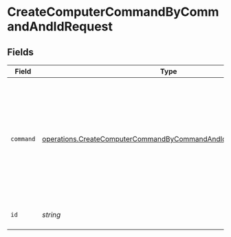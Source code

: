 # CreateComputerCommandByCommandAndIdRequest


## Fields

| Field                                                                                                                                                                                                                                                  | Type                                                                                                                                                                                                                                                   | Required                                                                                                                                                                                                                                               | Description                                                                                                                                                                                                                                            |
| ------------------------------------------------------------------------------------------------------------------------------------------------------------------------------------------------------------------------------------------------------ | ------------------------------------------------------------------------------------------------------------------------------------------------------------------------------------------------------------------------------------------------------ | ------------------------------------------------------------------------------------------------------------------------------------------------------------------------------------------------------------------------------------------------------ | ------------------------------------------------------------------------------------------------------------------------------------------------------------------------------------------------------------------------------------------------------ |
| `command`                                                                                                                                                                                                                                              | [operations.CreateComputerCommandByCommandAndIdPathParamCommand](../../../sdk/models/operations/createcomputercommandbycommandandidpathparamcommand.md)                                                                                                | :heavy_check_mark:                                                                                                                                                                                                                                     | Command to send (SettingsEnableBluetooth and SettingsDisableBluetooth require macOS 10.13.4 or later, EnableRemoteDesktop and DisableRemoteDesktop require macOS 10.14.4, ScheduleOSUpdate (deprecated on 2022-10-17) requires macOS 10.12.0 or later) |
| `id`                                                                                                                                                                                                                                                   | *string*                                                                                                                                                                                                                                               | :heavy_check_mark:                                                                                                                                                                                                                                     | Computer ID - supports comma separated values (e.g. id/8,10,55)                                                                                                                                                                                        |